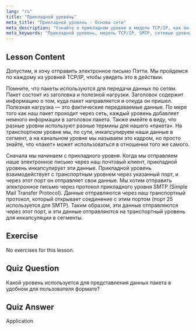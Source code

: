 ```yaml
---
lang: "ru"
title: "Прикладной уровень"
meta_title: "Прикладной уровень - Основы сети"
meta_description: "Узнайте о прикладном уровне в модели TCP/IP, как он обрабатывает данные для электронной почты (SMTP), и его роли в сетевой коммуникации. Разберитесь в сетевых уровнях."
meta_keywords: "Прикладной уровень, модель TCP/IP, SMTP, сетевые уровни, сети Linux, руководство для начинающих, сетевая коммуникация"
---
```


## Lesson Content

Допустим, я хочу отправить электронное письмо Пэтти. Мы пройдемся по каждому из уровней TCP/IP, чтобы увидеть это в действии.

Помните, что пакеты используются для передачи данных по сетям. Пакет состоит из заголовка и полезной нагрузки. Заголовок содержит информацию о том, куда пакет направляется и откуда он пришел. Полезная нагрузка — это фактические передаваемые данные. По мере того как наш пакет проходит через сеть, каждый уровень добавляет немного информации в заголовок пакета. Также имейте в виду, что разные уровни используют разные термины для нашего «пакета». На транспортном уровне мы, по сути, инкапсулируем наши данные в сегмент, а на канальном уровне мы называем это кадром, но просто знайте, что «пакет» может использоваться в отношении того же самого.

Сначала мы начинаем с прикладного уровня. Когда мы отправляем наше электронное письмо через наш почтовый клиент, прикладной уровень инкапсулирует эти данные. Прикладной уровень взаимодействует с транспортным уровнем через указанный порт, и через этот порт он отправляет свои данные. Мы хотим отправить электронное письмо через протокол прикладного уровня SMTP (Simple Mail Transfer Protocol). Данные отправляются через наш транспортный протокол, который открывает соединение с этим портом (порт 25 используется для SMTP). Таким образом, эти данные отправляются через этот порт, и эти данные отправляются на транспортный уровень для инкапсуляции в сегменты.

## Exercise

No exercises for this lesson.

## Quiz Question

Какой уровень используется для представления данных пакета в удобном для пользователя формате?

## Quiz Answer

Application
